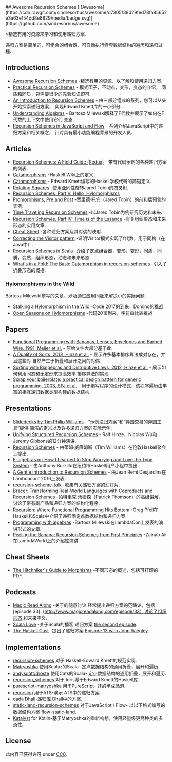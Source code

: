 <div class="github-widget" data-repo="passy/awesome-recursion-schemes"></div>
<script async src="https://pagead2.googlesyndication.com/pagead/js/adsbygoogle.js"></script><ins class="adsbygoogle" style="display:block" data-ad-client="ca-pub-6890694312814945" data-ad-slot="5473692530" data-ad-format="auto"  data-full-width-responsive="true"></ins>
## Awesome Recursion Schemes [![Awesome](https://cdn.rawgit.com/sindresorhus/awesome/d7305f38d29fed78fa85652e3a63e154dd8e8829/media/badge.svg)](https://github.com/sindresorhus/awesome)

&gt;精选有用的资源来学习和使用递归方案.

递归方案是简单的，可组合的组合器，可自动执行嵌套数据结构的遍历和递归过程.





## Introductions

- [Awesome Recursion Schemes](https://github.com/passy/awesome-recursion-schemes) -精选有用的资源，以了解和使用递归方案.
- [Practical Recursion Schemes](https://jtobin.io/practical-recursion-schemes) -
  模式函子，不动点，变形，变态的介绍，
  同质和同质，只需要很少的先验知识即可.
- [An Introduction to Recursion Schemes](http://blog.sumtypeofway.com/an-introduction-to-recursion-schemes/) -
  由三部分组成的系列，您可以从头开始探索递归方案，
  实现Edward Kmett库的一小部分.
- [Understanding Algebras](https://www.schoolofhaskell.com/user/bartosz/understanding-algebras) -
  Bartosz Milewski解释了F代数并展示了如何在F代数的上下文中使用它们
  变态.
- [Recursion Schemes in JavaScript and Flow](https://medium.com/@JosephJnk/recursion-schemes-in-javascript-and-flow-with-static-land-recursision-schemes-97cf10599fb7) -
  系列介绍JavaScript中的递归方案和相关概念，
  针对具有最小功能编程背景的开发人员.

## Articles

- [Recursion Schemes: A Field Guide (Redux)](http://comonad.com/reader/2009/recursion-schemes/) -
  带有代码示例的各种递归方案的列表.
- [Catamorphisms](https://wiki.haskell.org/Catamorphisms) -Haskell Wiki上的定义.
- [Catamorphisms](https://www.schoolofhaskell.com/user/edwardk/recursion-schemes/catamorphisms) -
  Edward Kmett编写的Haskell学校代码的简短定义.
- [Rotating Squares](https://jtobin.io/rotating-squares) -使用亚同性旋转Jared Tobin的四叉树.
- [Recursion Schemes, Part V: Hello, Hylomorphisms](http://blog.sumtypeofway.com/recursion-schemes-part-v/)
- [Promorphisms, Pre and Post](https://jtobin.io/promorphisms-pre-post) -贾里德·托宾（Jared Tobin）的前和后预言的实例.
- [Time Traveling Recursion Schemes](https://jtobin.io/time-traveling-recursion) -以Jared Tobin为例研究历史和未来.
- [Recursion Schemes, Part IV: Time is of the Essence](http://blog.sumtypeofway.com/recursion-schemes-part-iv-time-is-of-the-essence/) -有关组织形态和未来形态的实用文章.
- [Cheat Sheet](https://github.com/sellout/recursion-scheme-talk/blob/master/cheat%20sheet.pdf) -各种递归方案及其对偶的映射.
- [Correcting the Visitor pattern](http://logji.blogspot.co.uk/2012/02/correcting-visitor-pattern.html) -证明Visitor模式实现了f代数，用于同构（在Java中）.
- [Recursion Schemes in Scala](https://free.cofree.io/2017/11/13/recursion/) -介绍了定点组合器，变形，变形，同质，同质，变质，组织形态，动态和未来形态.
- [What's in a Fold: The Basic Catamorphism in recursion-schemes](https://duplode.github.io/posts/whats-in-a-fold.html) -引入了折叠形态的概括.

### Hylomorphisms in the Wild

Bartosz Milewski撰写的文章，涉及通过应用同胚来解决小的实际问题.

- [Stalking a Hylomorphism in the Wild](https://bartoszmilewski.com/2017/12/29/stalking-a-hylomorphism-in-the-wild/) -Code 2017的到来，Domino的挑战
- [Open Seasons on Hylomorphisms](https://bartoszmilewski.com/2018/12/20/open-season-on-hylomorphisms/) -代码2018到来，字符串比较挑战

## Papers

- [Functional Programming with Bananas, Lenses, Envelopes and Barbed Wire, 1991, Meijer et al.](http://maartenfokkinga.github.io/utwente/mmf91m.pdf) -
  原始文件大部分基于此.
- [A Duality of Sorts, 2013, Hinze et al.](http://www.cs.ox.ac.uk/ralf.hinze/publications/Sorting.pdf) -
  显示许多基本排序算法成对存在，并且这些对
  自然产生于折叠和展开之间的对偶.
- [Sorting with Bialgebras and Distributive Laws, 2012, Hinze et al.](http://www.cs.ox.ac.uk/people/daniel.james/sorting/sorting.pdf) -
  展示如何利用同态和无定形来提高效率
  排序算法的实现.
- [Scrap your boilerplate: a practical design pattern for generic programming, 2003, SPJ et al.](http://research.microsoft.com/en-us/um/people/simonpj/Papers/hmap/hmap.ps) -
  用于编写程序的设计模式，该程序遍历由丰富的相互递归数据类型构建的数据结构.

## Presentations

- [Slidedecks by Tim Philip Williams](http://www.timphilipwilliams.com/slides.html) -
  “示例递归方案”和“异国交易的异国工具”提供
  简洁的定义以及许多递归方案的实际示例.
- [Unifying Structured Recursion Schemes](https://www.youtube.com/watch?v=9EGYSb9vov8) -
  Ralf Hinze，Nicolas Wu和Jeremy Gibbons的12分钟演讲.
- [Recursion Schemes](https://www.youtube.com/watch?v=Zw9KeP3OzpU) -
  由蒂姆·威廉姆斯（Tim Williams）在伦敦Haskell聚会上提出.
- [F-algebras or: How I Learned to Stop Worrying and Love the Type System](https://www.youtube.com/watch?v=PK4SOaAGVfg) -
  由Anthony Burzillo在纽约市Haskell用户小组中提出.
- [A Gentle Introduction to Recursion Schemes](https://www.youtube.com/watch?v=i5A2Amfcir8) -
  由Jean Remi Desjardins在Lambdaconf 2016上发表.
- [recursion-scheme-talk](https://github.com/sellout/recursion-scheme-talk) -收集有关递归方案的幻灯片.
- [Bracer: Transforming Real-World Languages with Coproducts and Recursion Schemes](https://www.youtube.com/watch?v=5Kr7IykGMzU) -帕特里克·汤姆森（Patrick Thomson）的高级讲解，讨论了带有副产品和递归方案的结构化程序.
- [Recursion: Where Functional Programming Hits Bottom](https://www.youtube.com/watch?v=24UoRaoKLjM) -Greg Pfeil在Haskell和Scala中介绍了递归固定点数据结构和递归方案.
- [Programming with algebras](https://www.youtube.com/watch?v=-98fR9VmLbQ) -Bartosz Milewski在LambdaCon上发表的演讲形式的文章.
- [Peeling the Banana: Recursion Schemes from First Principles](https://www.youtube.com/watch?v=XZ9nPZbaYfE&t=3s) -Zainab Ali在LambdaWorld上的介绍性演讲.

## Cheat Sheets

- [The Hitchhiker's Guide to Morphisms](https://ipfs.io/ipfs/QmTppu1VDAQWsdiyVSZX6qb8PErdpwzNP2oKfEhcgaBvWR/guide-to-morphisms.pdf) -不同形态的概述，包括可打印的PDF.

## Podcasts

- [Magic Read Along](http://www.magicreadalong.com/) -关于的随意讨论
  经常提出递归方案的范畴论，包括[episode
  33]（http://www.magicreadalong.com/episode/33）讨论了组织形态
  和未来主义.
- [Scala Love](https://scala.love/) -关于Scala的播客
  递归方案 [the second episode](https://scala.love/happy-valentin/).
- [The Haskell Cast](https://www.haskellcast.com/) -提出了递归方案
  [Episode 13 with John Wiegley](https://www.haskellcast.com/episode/013-john-wiegley-on-categories-and-compilers).

## Implementations

- [recursion-schemes](https://github.com/ekmett/recursion-schemes/) 对于
  Haskell-Edward Kmett的规范实现.
- [Matryoshka](https://github.com/slamdata/matryoshka) 使用Scalaz的Scala-
  定点数据结构的通用折叠，展开和遍历.
- [andyscott/droste](https://github.com/andyscott/droste) 使用Cats的Scala-
  定点数据结构的通用折叠，展开和遍历.
- [recursion\_schemes](https://github.com/vmchale/recursion_schemes/) 对于
  Idris基于Edward Kmett的Haskell库.
- [purescript-matryoshka](https://github.com/slamdata/purescript-matryoshka) 用于PureScript-
  娃的半成品港.
- [recursion](https://github.com/vmchale/recursion) 用于ATS-演示
  ATS中的递归方案.
- [dada](https://github.com/sellout/dada) Dhall-递归库
  Dhall中的方案.
- [static-land-recursion-schemes](https://github.com/JosephJNK/static-land-recursion-schemes) 对于JavaScript / Flow-
  以以下格式编写的数据结构方案 [flow-static-land](https://github.com/gcanti/flow-static-land).
- [Katalyst](https://github.com/aedans/Katalyst) for Kotlin-基于Matryoshka的重新构想，使用轻量级更高种类的多态性.

## License

此内容已获得许可
under [CC0](https://creativecommons.org/publicdomain/zero/1.0/).

